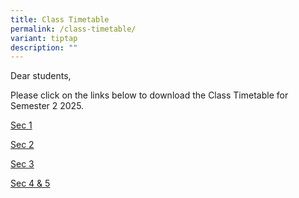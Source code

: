 ```yaml
---
title: Class Timetable
permalink: /class-timetable/
variant: tiptap
description: ""
---
```

<p>Dear students,</p>
<p></p>
<p>Please click on the links below to download the Class Timetable for Semester
2 2025.</p>
<p><a href="/files/Sec_1_Class_Timetable_Sem_2_2025__Website____27_Jun_compressed.pdf" rel="noopener noreferrer nofollow" target="_blank">Sec 1</a>
</p>
<p><a href="/files/Sec_2_Class_Timetable_Sem_2_2025__Website____27_Jun_compressed.pdf" rel="noopener noreferrer nofollow" target="_blank">Sec 2</a>
</p>
<p><a href="/files/Sec_3_Class_Timetable_Sem_2_2025__Website____27_Jun.pdf" rel="noopener noreferrer nofollow" target="_blank">Sec 3</a>
</p>
<p><a href="/files/Sec_4___5_Class_Timetable_Sem_2_2025__Website____27_Jun.pdf" rel="noopener noreferrer nofollow" target="_blank">Sec 4 &amp; 5</a>
</p>
<p></p>
<p></p>